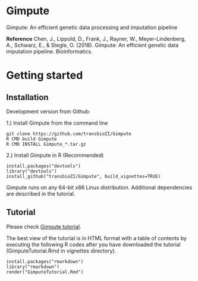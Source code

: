 # Gimpute
Gimpute: An efficient genetic data processing and imputation pipeline

**Reference**
Chen, J., Lippold, D., Frank, J., Rayner, W., Meyer-Lindenberg, A., Schwarz, E., & Stegle, O. (2018). Gimpute: An efficient genetic data imputation pipeline. Bioinformatics.


# Getting started  

## Installation 
Development version from Github:

1.) Install Gimpute from the command line
```{r eval=FALSE}
git clone https://github.com/transbioZI/Gimpute
R CMD build Gimpute
R CMD INSTALL Gimpute_*.tar.gz
```
2.) Install Gimpute in R (Recommended)
```{r eval=FALSE}
install.packages("devtools")
library("devtools")
install_github("transbioZI/Gimpute", build_vignettes=TRUE)
```

Gimpute runs on any 64-bit x86 Linux distribution. Additional dependencies are described in the tutorial.

## Tutorial
Please check [Gimpute tutorial](https://github.com/transbioZI/Gimpute/blob/master/vignettes/GimputeTutorial.Rmd).

The best view of the tutorial is in HTML format with a table of contents by executing the following R codes after you have downloaded the tutorial (GimputeTutorial.Rmd in vignettes directory).

```{r eval=FALSE}
install.packages("rmarkdown")
library("rmarkdown")
render("GimputeTutorial.Rmd")
```
